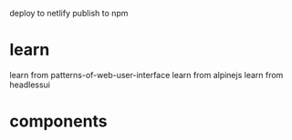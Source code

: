 deploy to netlify
publish to npm

# learn

learn from patterns-of-web-user-interface
learn from alpinejs
learn from headlessui

# components

<x-init>
<x-dropdown>
<x-dialog>
